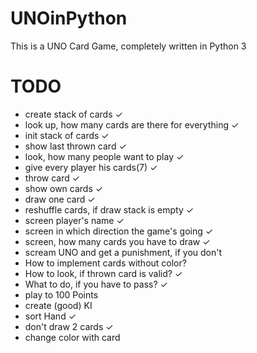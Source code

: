 # UNOinPython
This is a UNO Card Game, completely written in Python 3

# TODO
- create stack of cards	            				✓
- look up, how many cards are there for everything 	✓
- init stack of cards             			 		✓
- show last thrown card                             ✓
- look, how many people want to play                ✓
- give every player his cards(7)                    ✓
- throw card                                        ✓
- show own cards                                    ✓
- draw one card                                     ✓
- reshuffle cards, if draw stack is empty           ✓
- screen player's name                              ✓
- screen in which direction the game's going        ✓
- screen, how many cards you have to draw           ✓
- scream UNO and get a punishment, if you don't
- How to implement cards without color?
- How to look, if thrown card is valid?             ✓
- What to do, if you have to pass?                  ✓
- play to 100 Points
- create (good) KI
- sort Hand                                         ✓
- don't draw 2 cards                                ✓
- change color with card
